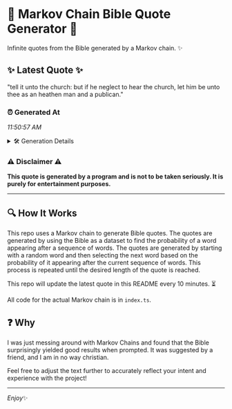 # 📖 Markov Chain Bible Quote Generator 📖

Infinite quotes from the Bible generated by a Markov chain. ✨

## ✨ Latest Quote ✨
"tell it unto the church: but if he neglect to hear the church, let him be unto thee as an heathen man and a publican."

### ⏰ Generated At
*11:50:57 AM*

<details>
    <summary>🛠️ Generation Details</summary>
    <p>
        <strong>🌱 Seed:</strong> tell<br>
        <strong>🔄 Iterations:</strong> 24<br>
        <strong>📜 Context History:</strong><br>[ tell ]: it<br>[ tell, it ]: unto<br>[ tell, it, unto ]: the<br>[ tell, it, unto, the ]: church:<br>[ tell, it, unto, the, church: ]: but<br>[ tell, it, unto, the, church:, but ]: if<br>[ it, unto, the, church:, but, if ]: he<br>[ unto, the, church:, but, if, he ]: neglect<br>[ the, church:, but, if, he, neglect ]: to<br>[ church:, but, if, he, neglect, to ]: hear<br>[ but, if, he, neglect, to, hear ]: the<br>[ if, he, neglect, to, hear, the ]: church,<br>[ he, neglect, to, hear, the, church, ]: let<br>[ neglect, to, hear, the, church,, let ]: him<br>[ to, hear, the, church,, let, him ]: be<br>[ hear, the, church,, let, him, be ]: unto<br>[ the, church,, let, him, be, unto ]: thee<br>[ church,, let, him, be, unto, thee ]: as<br>[ let, him, be, unto, thee, as ]: an<br>[ him, be, unto, thee, as, an ]: heathen<br>[ be, unto, thee, as, an, heathen ]: man<br>[ unto, thee, as, an, heathen, man ]: and<br>[ thee, as, an, heathen, man, and ]: a<br>[ as, an, heathen, man, and, a ]: publican.<br>
    </p>
</details>

### ⚠️ Disclaimer ⚠️
**This quote is generated by a program and is not to be taken seriously. It is purely for entertainment purposes.**

---

## 🔍 How It Works

This repo uses a Markov chain to generate Bible quotes. The quotes are generated by using the Bible as a dataset to find the probability of a word appearing after a sequence of words. The quotes are generated by starting with a random word and then selecting the next word based on the probability of it appearing after the current sequence of words. This process is repeated until the desired length of the quote is reached.

This repo will update the latest quote in this README every 10 minutes. ⏳

All code for the actual Markov chain is in `index.ts`.

## ❓ Why

I was just messing around with Markov Chains and found that the Bible surprisingly yielded good results when prompted. 
It was suggested by a friend, and I am in no way christian.

Feel free to adjust the text further to accurately reflect your intent and experience with the project!

---

*Enjoy*✨
